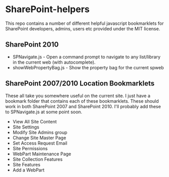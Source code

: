 # SharePoint-helpers

This repo contains a number of different helpful javascript bookmarklets for SharePoint developers, admins, users etc provided under the MIT license.

## SharePoint 2010

* SPNavigate.js - Open a command prompt to navigate to any list/library in the current web (with autocomplete).
* showWebPropertyBag.js - Show the property bag for the current spweb


## SharePoint 2007/2010 Location Bookmarklets

These all take you somewhere useful on the current site. I just have a bookmark folder that contains each of these bookmarklets. These should work in both SharePoint 2007 and SharePoint 2010. I'll probably add these to SPNavigate.js at some point soon.

* View All Site Content
* Site Settings
* Modify Site Admins group
* Change Site Master Page
* Set Access Request Email
* Site Permissions
* WebPart Maintenance Page
* Site Collection Features
* Site Features
* Add a WebPart
